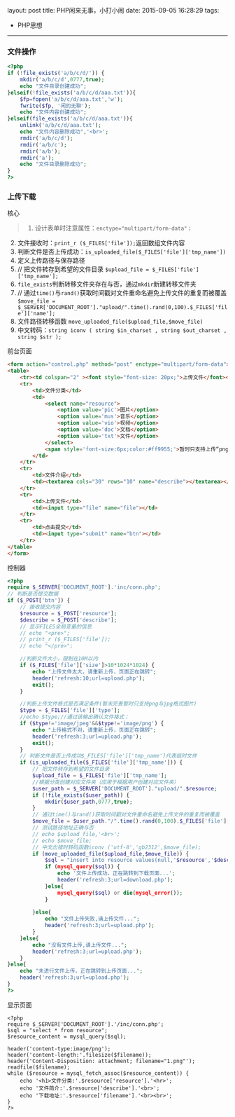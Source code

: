 layout: post
title: PHP闲来无事，小打小闹
date: 2015-09-05 16:28:29
tags:
- PHP思想
---
### 文件操作
```php
<?php 
if (!file_exists('a/b/c/d/')) {
	mkdir('a/b/c/d',0777,true);
	echo "文件目录创建成功";
}elseif(!file_exists('a/b/c/d/aaa.txt')){
	$fp=fopen('a/b/c/d/aaa.txt','w');
	fwrite($fp, '闲的无聊');
	echo "文件内容创建成功";
}elseif(file_exists('a/b/c/d/aaa.txt')){
	unlink('a/b/c/d/aaa.txt');
	echo "文件内容删除成功",'<br>';
	rmdir('a/b/c/d');
	rmdir('a/b/c');
	rmdir('a/b');
	rmdir('a');
	echo "文件目录删除成功";
}
?>
```

### 上传下载
核心
>1. 设计表单时注意属性：``enctype="multipart/form-data"；``
2. 文件接收时：``print_r ($_FILES['file']);``返回数组文件内容
3. 判断文件是否上传成功：``is_uploaded_file($_FILES['file']['tmp_name'])``
4. 定义上传路径与保存路径
5. // 把文件转存到希望的文件目录
``$upload_file = $_FILES['file']['tmp_name'];``
6. ``file_exists``判断转移文件夹存在与否，通过``mkdir``新建转移文件夹
7. // 通过``time()``与``rand()``获取时间戳对文件重命名避免上传文件的重复而被覆盖
``$move_file = $_SERVER['DOCUMENT_ROOT']."upload/".time().rand(0,100).$_FILES['file']['name'];``
8. 文件路径转移函数
``move_uploaded_file($upload_file,$move_file)``
9. 中文转码：``string iconv ( string $in_charset , string $out_charset , string $str );``

前台页面

```HTML
<form action="control.php" method="post" enctype="multipart/form-data">
<table>
	<tr><td colspan="2" ><font style="font-size: 20px;">上传文件</font></td></tr>
	<tr>
		<td>文件分类</td>
		<td>
			<select name="resource">
				<option value='pic'>图片</option>
				<option value='mus'>音乐</option>
				<option value='vio'>视频</option>
				<option value='doc'>文档</option>
				<option value='txt'>文件</option>
			</select>
			<span style='font-size:6px;color:#ff9955;'>暂时只支持上传“png”与“jpg”格式的图片资源</span>
		</td>
	</tr>
	<tr>
		<td>文件介绍</td>
		<td><textarea cols="30" rows="10" name="describe"></textarea></td>
	</tr>
	<tr>
		<td>上传文件</td>
		<td><input type="file" name="file"></td>
	</tr>
	<tr>
		<td>点击提交</td>
		<td><input type="submit" name="btn"></td>
	</tr>
</table>
</form>
```

控制器

```php
<?php 
require $_SERVER['DOCUMENT_ROOT'].'inc/conn.php';
// 判断是否提交数据
if ($_POST['btn']) {
	// 接收提交内容
	$resource = $_POST['resource'];
	$describe = $_POST['describe'];
	// 显示FILES全局变量的信息
	// echo "<pre>";
	// print_r ($_FILES['file']);
	// echo "</pre>";

	//判断文件大小，限制在10M以内
	if ($_FILES['file']['size']>10*1024*1024) {
		echo "上传文件太大，请重新上传，页面正在跳转";
		header('refresh:10;url=upload.php');
		exit();
	}

	//判断上传文件格式是否满足条件(暂未完善暂时只支持png与jpg格式图片)
	$type = $_FILES['file']['type'];
	//echo $type;//通过该输出确认文件格式；
	if ($type!='image/jpeg'&&$type!='image/png') {
		echo "上传格式不对，请重新上传，页面正在跳转";
		header('refresh:3;url=upload.php');
		exit();
	}
	// 判断文件是否上传成功$_FILES['file']['tmp_name']代表临时文件 
	if (is_uploaded_file($_FILES['file']['tmp_name'])) {
		// 把文件转存到希望的文件目录
		$upload_file = $_FILES['file']['tmp_name'];
		//根据分类创建对应文件夹（应用于根据用户创建对应文件夹）
		$user_path = $_SERVER['DOCUMENT_ROOT']."upload/".$resource;
		if (!file_exists($user_path)) {
			mkdir($user_path,0777,true);
		}
		// 通过time()与rand()获取时间戳对文件重命名避免上传文件的重复而被覆盖
		$move_file = $user_path."/".time().rand(0,100).$_FILES['file']['name'];
		// 测试路径地址正确与否
		// echo $upload_file,'<br>';
		// echo $move_file;
		// 中文出错时转码函数iconv ('utf-8','gb2312',$move_file);
		if (move_uploaded_file($upload_file,$move_file)) {
			$sql = "insert into resource values(null,'$resource','$describe','$move_file')";
			if (mysql_query($sql)) {
				echo '文件上传成功，正在跳转到下载页面...';
				header('refresh:3;url=download.php');
			}else{
				mysql_query($sql) or die(mysql_error());
			}
			
		}else{
			echo "文件上传失败,请上传文件...";
			header('refresh:3;url=upload.php');
		}	
	}else{
		echo "没有文件上传,请上传文件...";
		header('refresh:3;url=upload.php');
	}
}else{
	echo "未进行文件上传，正在跳转到上传页面...";
	header('refresh:3;url=upload.php');
}
?>

```

显示页面

```
<?php 
require $_SERVER['DOCUMENT_ROOT'].'/inc/conn.php';
$sql = "select * from resource";
$resource_content = mysql_query($sql);

header('content-type:image/png');
header('content-length:'.filesize($filename));
header('Content-Disposition: attachment; filename="1.png"');
readfile($filename);
while ($resource = mysql_fetch_assoc($resource_content)) {
	echo '<h1>文件分类:'.$resource['resource'].'<hr>';
	echo '文件简介:'.$resource['describe'].'<br>';
	echo '下载地址:'.$resource['filename'].'<br><br>';
}
?>
```















